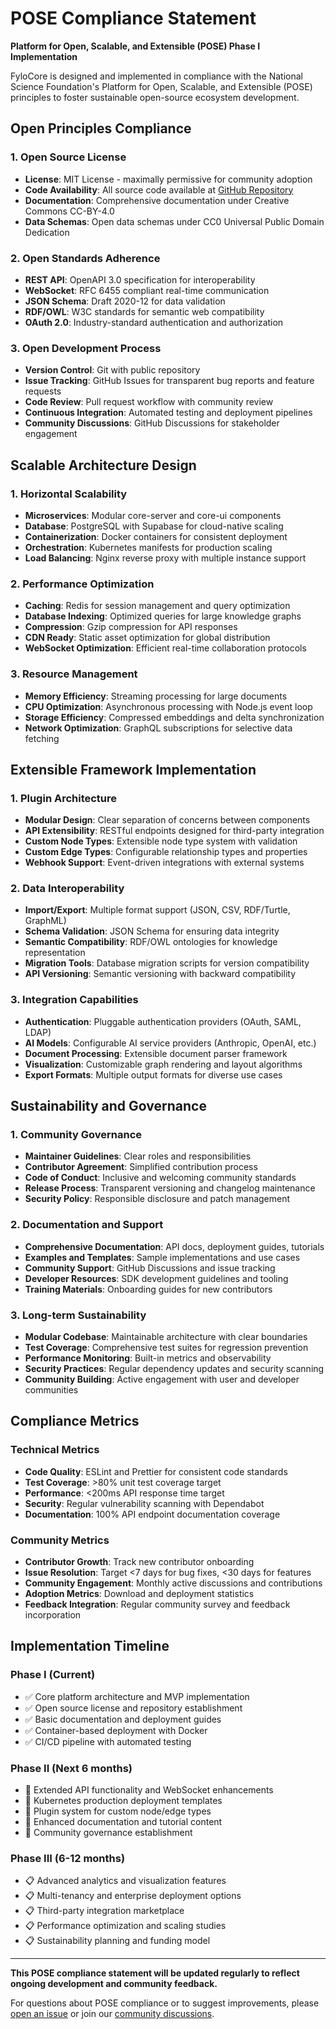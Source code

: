 # POSE Compliance Statement

**Platform for Open, Scalable, and Extensible (POSE) Phase I Implementation**

FyloCore is designed and implemented in compliance with the National Science Foundation's Platform for Open, Scalable, and Extensible (POSE) principles to foster sustainable open-source ecosystem development.

## Open Principles Compliance

### 1. Open Source License
- **License**: MIT License - maximally permissive for community adoption
- **Code Availability**: All source code available at [GitHub Repository](https://github.com/fylocore/fylocore)
- **Documentation**: Comprehensive documentation under Creative Commons CC-BY-4.0
- **Data Schemas**: Open data schemas under CC0 Universal Public Domain Dedication

### 2. Open Standards Adherence
- **REST API**: OpenAPI 3.0 specification for interoperability
- **WebSocket**: RFC 6455 compliant real-time communication
- **JSON Schema**: Draft 2020-12 for data validation
- **RDF/OWL**: W3C standards for semantic web compatibility
- **OAuth 2.0**: Industry-standard authentication and authorization

### 3. Open Development Process
- **Version Control**: Git with public repository
- **Issue Tracking**: GitHub Issues for transparent bug reports and feature requests
- **Code Review**: Pull request workflow with community review
- **Continuous Integration**: Automated testing and deployment pipelines
- **Community Discussions**: GitHub Discussions for stakeholder engagement

## Scalable Architecture Design

### 1. Horizontal Scalability
- **Microservices**: Modular core-server and core-ui components
- **Database**: PostgreSQL with Supabase for cloud-native scaling
- **Containerization**: Docker containers for consistent deployment
- **Orchestration**: Kubernetes manifests for production scaling
- **Load Balancing**: Nginx reverse proxy with multiple instance support

### 2. Performance Optimization
- **Caching**: Redis for session management and query optimization
- **Database Indexing**: Optimized queries for large knowledge graphs
- **Compression**: Gzip compression for API responses
- **CDN Ready**: Static asset optimization for global distribution
- **WebSocket Optimization**: Efficient real-time collaboration protocols

### 3. Resource Management
- **Memory Efficiency**: Streaming processing for large documents
- **CPU Optimization**: Asynchronous processing with Node.js event loop
- **Storage Efficiency**: Compressed embeddings and delta synchronization
- **Network Optimization**: GraphQL subscriptions for selective data fetching

## Extensible Framework Implementation

### 1. Plugin Architecture
- **Modular Design**: Clear separation of concerns between components
- **API Extensibility**: RESTful endpoints designed for third-party integration
- **Custom Node Types**: Extensible node type system with validation
- **Custom Edge Types**: Configurable relationship types and properties
- **Webhook Support**: Event-driven integrations with external systems

### 2. Data Interoperability
- **Import/Export**: Multiple format support (JSON, CSV, RDF/Turtle, GraphML)
- **Schema Validation**: JSON Schema for ensuring data integrity
- **Semantic Compatibility**: RDF/OWL ontologies for knowledge representation
- **Migration Tools**: Database migration scripts for version compatibility
- **API Versioning**: Semantic versioning with backward compatibility

### 3. Integration Capabilities
- **Authentication**: Pluggable authentication providers (OAuth, SAML, LDAP)
- **AI Models**: Configurable AI service providers (Anthropic, OpenAI, etc.)
- **Document Processing**: Extensible document parser framework
- **Visualization**: Customizable graph rendering and layout algorithms
- **Export Formats**: Multiple output formats for diverse use cases

## Sustainability and Governance

### 1. Community Governance
- **Maintainer Guidelines**: Clear roles and responsibilities
- **Contributor Agreement**: Simplified contribution process
- **Code of Conduct**: Inclusive and welcoming community standards
- **Release Process**: Transparent versioning and changelog maintenance
- **Security Policy**: Responsible disclosure and patch management

### 2. Documentation and Support
- **Comprehensive Documentation**: API docs, deployment guides, tutorials
- **Examples and Templates**: Sample implementations and use cases
- **Community Support**: GitHub Discussions and issue tracking
- **Developer Resources**: SDK development guidelines and tooling
- **Training Materials**: Onboarding guides for new contributors

### 3. Long-term Sustainability
- **Modular Codebase**: Maintainable architecture with clear boundaries
- **Test Coverage**: Comprehensive test suites for regression prevention
- **Performance Monitoring**: Built-in metrics and observability
- **Security Practices**: Regular dependency updates and security scanning
- **Community Building**: Active engagement with user and developer communities

## Compliance Metrics

### Technical Metrics
- **Code Quality**: ESLint and Prettier for consistent code standards
- **Test Coverage**: >80% unit test coverage target
- **Performance**: <200ms API response time target
- **Security**: Regular vulnerability scanning with Dependabot
- **Documentation**: 100% API endpoint documentation coverage

### Community Metrics
- **Contributor Growth**: Track new contributor onboarding
- **Issue Resolution**: Target <7 days for bug fixes, <30 days for features
- **Community Engagement**: Monthly active discussions and contributions
- **Adoption Metrics**: Download and deployment statistics
- **Feedback Integration**: Regular community survey and feedback incorporation

## Implementation Timeline

### Phase I (Current)
- ✅ Core platform architecture and MVP implementation
- ✅ Open source license and repository establishment
- ✅ Basic documentation and deployment guides
- ✅ Container-based deployment with Docker
- ✅ CI/CD pipeline with automated testing

### Phase II (Next 6 months)
- 🔄 Extended API functionality and WebSocket enhancements
- 🔄 Kubernetes production deployment templates
- 🔄 Plugin system for custom node/edge types
- 🔄 Enhanced documentation and tutorial content
- 🔄 Community governance establishment

### Phase III (6-12 months)
- 📋 Advanced analytics and visualization features
- 📋 Multi-tenancy and enterprise deployment options
- 📋 Third-party integration marketplace
- 📋 Performance optimization and scaling studies
- 📋 Sustainability planning and funding model

---

**This POSE compliance statement will be updated regularly to reflect ongoing development and community feedback.**

For questions about POSE compliance or to suggest improvements, please [open an issue](https://github.com/fylocore/fylocore/issues/new?template=pose-compliance.md) or join our [community discussions](https://github.com/fylocore/fylocore/discussions).
